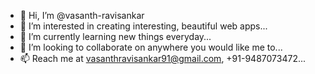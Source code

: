 - 👋 Hi, I’m @vasanth-ravisankar
- 👀 I’m interested in creating interesting, beautiful web apps...
- 🌱 I’m currently learning new things everyday...
- 💞️ I’m looking to collaborate on anywhere you would like me to...
- 📫 Reach me at vasanthravisankar91@gmail.com, +91-9487073472...

<!---
vasanth-ravisankar/vasanth-ravisankar is a ✨ special ✨ repository because its `README.md` (this file) appears on your GitHub profile.
You can click the Preview link to take a look at your changes.
--->
